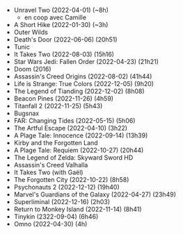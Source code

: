 - Unravel Two (2022-04-01) (~8h)
  - en coop avec Camille
- A Short Hike (2022-01-30) (~3h)
- Outer Wilds
- Death's Door (2022-06-06) (20h51)
- Tunic
- It Takes Two (2022-08-03) (15h16)
- Star Wars Jedi: Fallen Order (2022-04-23) (21h21)
- Doom (2016)
- Assassin's Creed Origins (2022-08-02) (41h44)
- Life is Strange: True Colors (2022-12-05) (9h20)
- The Legend of Tianding (2022-12-02) (8h08)
- Beacon Pines (2022-11-26) (4h59)
- Titanfall 2 (2022-11-25) (5h43)
- Bugsnax
- FAR: Changing Tides (2022-05-15) (5h06)
- The Artful Escape (2022-04-10) (3h22)
- A Plage Tale: Innocence (2022-09-14) (13h39)
- Kirby and the Forgotten Land
- A Plage Tale: Requiem (2022-10-27) (20h44)
- The Legend of Zelda: Skyward Sword HD
- Assassin's Creed Valhalla
- It Takes Two (with Gaël)
- The Forgotten City (2022-10-22) (8h58)
- Psychonauts 2 (2022-12-12) (19h40)
- Marvel's Guardians of the Galaxy (2022-04-27) (23h49)
- Superliminal (2022-12-16) (2h03)
- Return to Monkey Island (2022-11-14) (8h41)
- Tinykin (2322-09-04) (6h46)
- Omno (2022-04-30) (4h)
